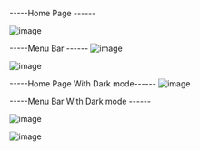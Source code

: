 -----Home Page ------












![image](https://github.com/Randipa/To-Do-APP/assets/96324718/e1823ef1-354b-4869-be8d-bb216c8013ac)





















-----Menu Bar ------
![image](https://github.com/Randipa/To-Do-APP/assets/96324718/8347b3a9-b04d-4f17-a994-847a1dfea182)



























![image](https://github.com/Randipa/To-Do-APP/assets/96324718/db73a7a5-046b-40b5-b8e4-bdd8eb96148d)
















-----Home Page With Dark mode------
![image](https://github.com/Randipa/To-Do-APP/assets/96324718/b16d14a5-a599-4e31-911c-97c71882f10c)

-----Menu Bar With Dark mode ------

![image](https://github.com/Randipa/To-Do-APP/assets/96324718/ad016641-659d-44a2-b5bf-5033bf59f9f3)

![image](https://github.com/Randipa/To-Do-APP/assets/96324718/c53daee2-4e7d-4ef4-9511-815b7ca46288)
